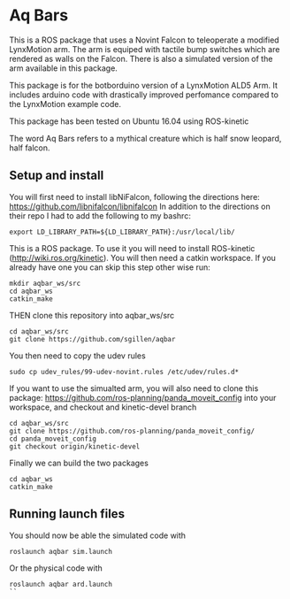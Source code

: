 # Aq Bars
This is a ROS package that uses a Novint Falcon to teleoperate a modified LynxMotion arm. The arm is equiped with tactile bump switches which are rendered as walls on the Falcon. There is also a simulated version of the arm available in this package. 

This package is for the botborduino version of a LynxMotion ALD5 Arm. It includes arduino code with drastically improved perfomance compared to the LynxMotion example code. 

This package has been tested on Ubuntu 16.04 using ROS-kinetic

The word Aq Bars refers to a mythical creature which is half snow leopard, half falcon. 

## Setup and install

You will first need to install libNiFalcon, following the directions here: https://github.com/libnifalcon/libnifalcon
In addition to the directions on their repo I had to add the following to my bashrc:

```shell
export LD_LIBRARY_PATH=${LD_LIBRARY_PATH}:/usr/local/lib/
```

This is a ROS package. To use it you will need to install ROS-kinetic (http://wiki.ros.org/kinetic). You will then need a catkin workspace. If you already have one you can skip this step other wise run:

```shell
mkdir aqbar_ws/src
cd aqbar_ws
catkin_make
```

THEN clone this repository into aqbar_ws/src

```shell
cd aqbar_ws/src 
git clone https://github.com/sgillen/aqbar
```

You then need to copy the udev rules

```shell
sudo cp udev_rules/99-udev-novint.rules /etc/udev/rules.d*
```


If you want to use the simualted arm, you will also need to clone this package: https://github.com/ros-planning/panda_moveit_config into your workspace, and checkout and kinetic-devel branch

```shell
cd aqbar_ws/src 
git clone https://github.com/ros-planning/panda_moveit_config/
cd panda_moveit_config
git checkout origin/kinetic-devel 
```

Finally we can build the two packages

```shell
cd aqbar_ws
catkin_make
```

## Running launch files

You should now be able the simulated code with

```shell
roslaunch aqbar sim.launch
```

Or the physical code with

```shell
roslaunch aqbar ard.launch
``


